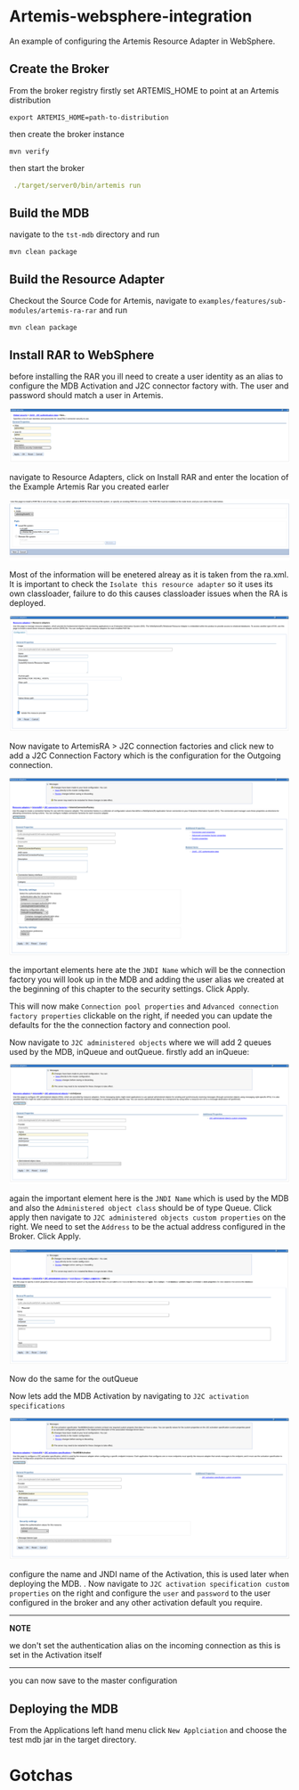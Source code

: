 # Artemis-websphere-integration
An example of configuring the Artemis Resource Adapter in WebSphere.

## Create the Broker

From the broker registry firstly set ARTEMIS_HOME to point at an Artemis distribution

```
export ARTEMIS_HOME=path-to-distribution
```

then create the broker instance

```
mvn verify
```

then start the broker

```yaml
 ./target/server0/bin/artemis run
```

## Build the MDB

navigate to the `tst-mdb` directory and run 

```
mvn clean package
```

## Build the Resource Adapter

Checkout the Source Code for Artemis, navigate to `examples/features/sub-modules/artemis-ra-rar` and run

```
mvn clean package
```



## Install RAR to WebSphere

before installing the RAR you ill need to create a user identity as an alias to configure the MDB Activation and J2C connector factory with.
The user and password should match a user in Artemis.  

![add user](etc/adduseralias.png)

navigate to Resource Adapters, click on Install RAR and enter the location of the Example Artemis Rar you created earler

![Install rar 1](etc/installrar1.png)

Most of the information will be enetered alreay as it is taken from the ra.xml. It is important to check the `Isolate this resource adapter`
so it uses its own classloader, failure to do this causes classloader issues when the RA is deployed. 

![Install rar 2](etc/installrar2.png)


Now navigate to ArtemisRA > J2C connection factories and click new to add a J2C Connection Factory which is the configuration for the Outgoing connection.

![Install rar 2](etc/installrar3.png)
 
the important elements here ate the `JNDI Name` which will be the connection factory you will look up in the MDB and adding 
the user alias we created at the beginning of this chapter to the security settings. Click Apply.

This will now make `Connection pool properties` and `Advanced connection factory properties` clickable on the right, 
if needed you can update the defaults for the the connection factory and connection pool.

Now navigate to `J2C administered objects` where we will add 2 queues used by the MDB, inQueue and outQueue. firstly add 
an inQueue:

![Install rar 2](etc/installrar4.png)

again the important element here is the `JNDI Name` which is used by the MDB and also the `Administered object class` should be of type Queue. 
Click apply then navigate to `J2C administered objects custom properties` on the right. 
We need to set the `Address` to be the actual address configured in the Broker. Click Apply.

![Install rar 2](etc/installrar5.png)

Now do the same for the outQueue

Now lets add the MDB Activation by navigating to `J2C activation specifications`

![Install rar 2](etc/installrar6.png)

configure the name and JNDI name of the Activation, this is used later when deploying the MDB. . Now navigate to `J2C activation specification custom properties` 
on the right and configure the `user` and `password` to the user configured in the broker and any other activation default you require. 

---
**NOTE**

we don't set the authentication alias on the incoming connection as this is set in the Activation itself

---

you can now save to the master configuration

## Deploying the MDB

From the Applications left hand menu click `New Applciation` and choose the test mdb jar in the target directory.



# Gotchas
